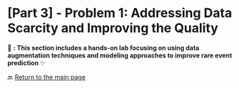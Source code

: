 # [Part 3] - Problem 1: Addressing Data Scarcity and Improving the Quality

📂 **: This section includes a hands-on lab focusing on using data augmentation techniques and modeling approaches to improve rare event prediction** ✨  



🔙 [Return to the main page](../)
